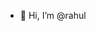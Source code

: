 - 👋 Hi, I’m @rahul



<!---
imrahul050/imrahul050 is a ✨ special ✨ repository because its `README.md` (this file) appears on your GitHub profile.
You can click the Preview link to take a look at your changes.
--->
